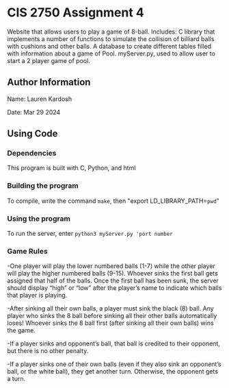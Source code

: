 # CIS 2750 Assignment 4
Website that allows users to play a game of 8-ball.
Includes: 
C library that implements a number of functions
to simulate the collision of billiard balls with cushions and other balls.
A database to create different tables filled with information about a game of Pool.
myServer.py, used to allow user to start a 2 player game of pool.



## Author Information

Name: Lauren Kardosh


Date: Mar 29 2024

## Using Code

### Dependencies

This program is built with C, Python, and html

### Building the program

To compile, write the command `make`, then "export LD_LIBRARY_PATH=`pwd`"


### Using the program

To run the server, enter `python3 myServer.py 'port number`


### Game Rules

-One player will play the lower numbered balls (1-7) while the other player will play the higher
numbered balls (9-15). Whoever sinks the first ball gets assigned that half of the balls. Once
the first ball has been sunk, the server should display “high” or “low” after the player’s name to
indicate which balls that player is playing.

-After sinking all their own balls, a player must sink the black (8) ball. Any player who sinks the 8
ball before sinking all their other balls automatically loses! Whoever sinks the 8 ball first (after sinking all their own balls) wins the game.

-If a player sinks and opponent’s ball, that ball is credited to their opponent, but there is no
other penalty.

-If a player sinks one of their own balls (even if they also sink an opponent’s ball, or the white
ball), they get another turn. Otherwise, the opponent gets a turn.



